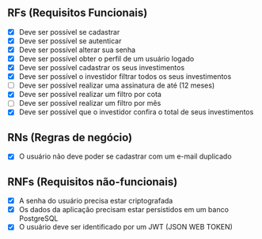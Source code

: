 ## RFs (Requisitos Funcionais)

- [x] Deve ser possível se cadastrar
- [x] Deve ser possível se autenticar
- [x] Deve ser possível alterar sua senha
- [x] Deve ser possível obter o perfil de um usuário logado
- [x] Deve ser possível cadastrar os seus investimentos
- [x] Deve ser possível o investidor filtrar todos os seus investimentos
- [ ] Deve ser possível realizar uma assinatura de até (12 meses)
- [x] Deve ser possível realizar um filtro por cota
- [ ] Deve ser possível realizar um filtro por mês
- [x] Deve ser possível que o investidor confira o total de seus investimentos

## RNs (Regras de negócio)

- [x] O usuário não deve poder se cadastrar com um e-mail duplicado

## RNFs (Requisitos não-funcionais)

- [x] A senha do usuário precisa estar criptografada
- [x] Os dados da aplicação precisam estar persistidos em um banco PostgreSQL
- [x] O usuário deve ser identificado por um JWT (JSON WEB TOKEN)
